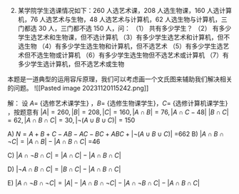2. 某学院学生选课情况如下：260 人选艺术课，208 人选生物课，160 人选计算机，76 人选艺术与生物，48 人选艺术与计算机，62 人选生物与计算机，三门都选 30 人，三门都不选 150 人，问：
（1） 共有多少学生？
（2） 有多少学生选艺术和生物课，但不选计算机
（3）有多少学生选艺术和计算机，但不选生物
（4）有多少学生选生物和计算机，但不选艺术
（5）有多少学生选艺术但不选生物或计算机
（6）有多少学生选生物但不选艺术或计算机
（7）有多少学生选计算机，但不选艺术或生物

本题是一道典型的运用容斥原理，我们可以考虑画一个文氏图来辅助我们解决相关的问题。
![[Pasted image 20231120115242.png]]

解：
设 $A=$ {选修艺术课学生}  ，$B=$ {选修生物课学生}，$C=$ {选修计算机课学生} ，按题意有 $|A|=260,|B|=208,|C|=160,|A\cap B|=76,|A\cap C-48|$
$|B\cap C|=62,|A\cap B\cap C|=30,|\neg(A\cup B\cup C)|=150$

A) $N=A+B+C-AB-AC-BC+ABC+|\neg(A\cup B\cup C)|$ =662
B) $|A \cap B \cap \neg C|=|A \cap B|-|A\cap B\cap C|$ =46

C) $|A\cap\neg B\cap C|=|A \cap C|-|A \cap B \cap C|$

D) $|\neg A\cap B\cap C|=|B \cap C|-|A \cap B \cap C|$

E) $|A\cap\neg B \cap \neg C|=|A|-|A\cap B\cap \neg C|-|A \cap \neg B  \cap C|-|A \cap B \cap C|$